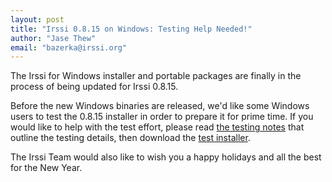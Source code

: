 ```yaml
---
layout: post
title: "Irssi 0.8.15 on Windows: Testing Help Needed!"
author: "Jase Thew"
email: "bazerka@irssi.org"
---
```


The Irssi for Windows installer and portable packages are finally in the
process of being updated for Irssi 0.8.15.

Before the new Windows binaries are released, we'd like some Windows users to
test the 0.8.15 installer in order to prepare it for prime time. If you would
like to help with the test effort, please read [the testing
notes](http://irssi.org/files/irssi_0_8_15_windows_testing.txt) that outline
the testing details, then download the [test
installer](http://www.irssi.org/files/irssi_0_8_15_TEST3.exe).

The Irssi Team would also like to wish you a happy holidays and all the best
for the New Year.
